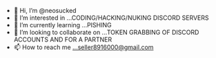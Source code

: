- 👋 Hi, I’m @neosucked
- 👀 I’m interested in ...CODING/HACKING/NUKING DISCORD SERVERS
- 🌱 I’m currently learning ...PISHING
- 💞️ I’m looking to collaborate on ...TOKEN GRABBING OF DISCORD ACCOUNTS AND FOR A PARTNER
- 📫 How to reach me ...seller8916000@gmail.com

<!---
neosucked/neosucked is a ✨ special ✨ repository because its `README.md` (this file) appears on your GitHub profile.
You can click the Preview link to take a look at your changes.
--->
